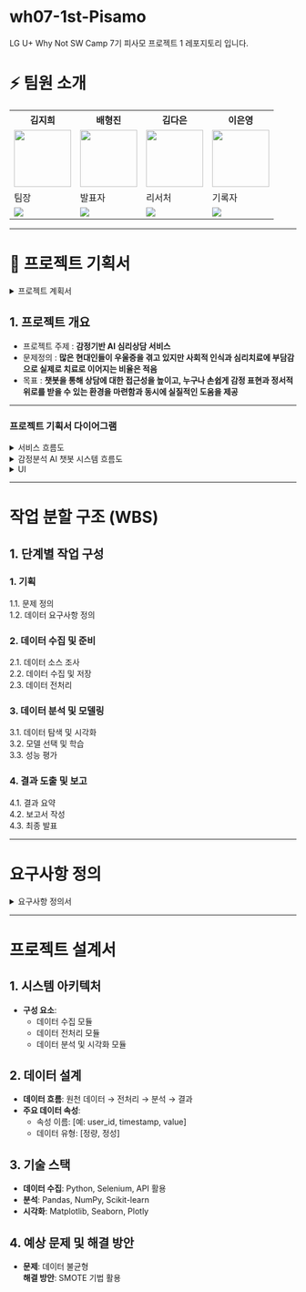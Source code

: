 # wh07-1st-Pisamo
LG U+ Why Not SW Camp 7기 피사모  프로젝트 1 레포지토리 입니다.

# ⚡ 팀원 소개

<table>
  <tr>
    <th>김지희</th>
    <th>배형진</th>
    <th>김다은</th>
    <th>이은영</th>
  </tr>
  <tr>
    <td><img src="https://github.com/whynotsw-camp/wh07-1st-Pisamo/blob/main/%EB%BD%80.jpg" width="100"/></td>
    <td><img src="https://github.com/whynotsw-camp/wh07-1st-Pisamo/blob/main/%EB%B3%B4%EB%9D%BC%EB%8F%8C%EC%9D%B4.jpg" width="100"/></td>
    <td><img src="https://github.com/whynotsw-camp/wh07-1st-Pisamo/blob/main/%EB%9A%9C%EB%B9%84.jpg" width="100"/></td>
    <td><img src="https://github.com/whynotsw-camp/wh07-1st-Pisamo/blob/main/%EB%82%98%EB%82%98.jpg" width="100"/></td>
  </tr>
  <tr>
    <td>팀장</td>
    <td>발표자</td>
    <td>리서처</td>
    <td>기록자</td>
  </tr>
  <tr>
    <td>
      <a href="https://github.com/jihuikim45">
        <img src="https://img.shields.io/badge/GitHub-Link-black?logo=github&style=flat"/>
      </a>
    </td>
    <td>
      <a href="https://github.com/bhjin97">
        <img src="https://img.shields.io/badge/GitHub-Link-black?logo=github&style=flat"/>
      </a>
    </td>
    <td>
      <a href="https://github.com/damdam1219">
        <img src="https://img.shields.io/badge/GitHub-Link-black?logo=github&style=flat"/>
      </a>
    </td>
    <td>
      <a href="https://github.com/2rlo0">
        <img src="https://img.shields.io/badge/GitHub-Link-black?logo=github&style=flat"/>
      </a>
    </td>
  </tr>
</table>

-------------------------------------------------------------

# 📃 프로젝트 기획서
<details><summary>프로젝트 계획서
</summary>

[프로젝트기획서(최종).pdf](https://github.com/whynotsw-camp/wh07-1st-Pisamo/blob/main/%ED%94%84%EB%A1%9C%EC%A0%9D%ED%8A%B8%20%EA%B8%B0%ED%9A%8D%EC%84%9C.pdf)
</details>

## 1. 프로젝트 개요
- 프로젝트 주제 : **감정기반 AI 심리상담 서비스**
- 문제정의 : **많은 현대인들이 우울증을 겪고 있지만 사회적 인식과 심리치료에 부담감으로 실제로 치료로 이어지는 비율은 적음**
- 목표 : **챗봇을 통해 상담에 대한 접근성을 높이고, 누구나 손쉽게 감정 표현과 정서적 위로를 받을 수 있는 환경을 마련함과 동시에 실질적인 도움을 제공**

---------------------------------------------------------------------------------------------


### 프로젝트 기획서 다이어그램
<details><summary>서비스 흐름도
</summary>
<img src="https://github.com/whynotsw-camp/wh07-1st-Pisamo/blob/main/%EC%B8%84%EB%9F%AC%EC%8A%A4%20%EC%9E%90%EB%A3%8C%EB%AA%A8%EC%9D%8C/%EC%84%9C%EB%B9%84%EC%8A%A4%20%EA%B5%AC%EC%84%B1%EB%8F%84.jpg" />
  </details>

  <details><summary>감정분석 AI 챗봇 시스템 흐름도
</summary>
<img src="https://github.com/whynotsw-camp/wh07-1st-Pisamo/blob/main/%EA%B0%90%EC%A0%95%EB%B6%84%EC%84%9D%20AI%20%EC%B1%97%EB%B4%87%20%EC%8B%9C%EC%8A%A4%ED%85%9C%20%ED%9D%90%EB%A6%84%EB%8F%84.jpg" />
  </details>

  <details><summary>UI
</summary>
 <tr>
    <td><img src="https://github.com/whynotsw-camp/wh07-1st-Pisamo/blob/main/%EC%B8%84%EB%9F%AC%EC%8A%A4%20%EC%9E%90%EB%A3%8C%EB%AA%A8%EC%9D%8C/%EC%B8%84%EB%9F%AC%EC%8A%A4%20%EB%A9%94%EC%9D%B8%ED%99%94%EB%A9%B4.jpg"/></td>
    <td><img src="https://github.com/whynotsw-camp/wh07-1st-Pisamo/blob/main/%EC%B8%84%EB%9F%AC%EC%8A%A4%20%EC%9E%90%EB%A3%8C%EB%AA%A8%EC%9D%8C/%EC%B8%84%EB%9F%AC%EC%8A%A4%20%EB%8C%80%ED%99%94%EC%B0%BD.jpg" /></td>
    <td><img src="https://github.com/whynotsw-camp/wh07-1st-Pisamo/blob/main/%EC%B8%84%EB%9F%AC%EC%8A%A4%20%EC%9E%90%EB%A3%8C%EB%AA%A8%EC%9D%8C/%EC%B8%84%EB%9F%AC%EC%8A%A4%20%EB%B3%91%EC%9B%90%EC%B6%94%EC%B2%9C.jpg" /></td>
  </tr>
    
 </details>
 
  --------------------------

# 작업 분할 구조 (WBS)

## 1. 단계별 작업 구성
### 1. 기획
1.1. 문제 정의  
1.2. 데이터 요구사항 정의  

### 2. 데이터 수집 및 준비
2.1. 데이터 소스 조사  
2.2. 데이터 수집 및 저장  
2.3. 데이터 전처리  

### 3. 데이터 분석 및 모델링
3.1. 데이터 탐색 및 시각화  
3.2. 모델 선택 및 학습  
3.3. 성능 평가  

### 4. 결과 도출 및 보고
4.1. 결과 요약  
4.2. 보고서 작성  
4.3. 최종 발표

  ------------------------------

# 요구사항 정의

<details><summary>요구사항 정의서
</summary>
  
[요구사항 정의서.pdf](https://github.com/whynotsw-camp/wh07-1st-Pisamo/blob/main/%EC%9A%94%EA%B5%AC%EC%82%AC%ED%95%AD%20%EC%A0%95%EC%9D%98%EC%84%9C.pdf)
  
</details>

--------------------------------

# 프로젝트 설계서

## 1. 시스템 아키텍처
- **구성 요소**:
  - 데이터 수집 모듈
  - 데이터 전처리 모듈
  - 데이터 분석 및 시각화 모듈

## 2. 데이터 설계
- **데이터 흐름**: 원천 데이터 → 전처리 → 분석 → 결과
- **주요 데이터 속성**:
  - 속성 이름: [예: user_id, timestamp, value]
  - 데이터 유형: [정량, 정성]

## 3. 기술 스택
- **데이터 수집**: Python, Selenium, API 활용
- **분석**: Pandas, NumPy, Scikit-learn
- **시각화**: Matplotlib, Seaborn, Plotly

## 4. 예상 문제 및 해결 방안
- **문제**: 데이터 불균형  
  **해결 방안**: SMOTE 기법 활용

  
  <br>
